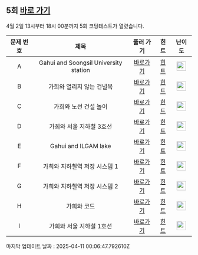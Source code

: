 ## 5회 [바로 가기](https://www.acmicpc.net/contest/view/946)
4월 2일 13시부터 18시 00분까지 5회 코딩테스트가 열렸습니다.

|문제 번호|제목|풀러 가기|힌트|난이도|
|:------:|:-------------:|:-----:|:-----:|:-----:|
|A|Gahui and Soongsil University station|[바로가기](https://www.acmicpc.net/problem/27880)|[힌트](https://github.com/cdog-gh/gh_coding_test/tree/main/5/1)| <img height="25px" width="25px" src="https://static.solved.ac/tier_small/2.svg"></img> |
|B|가희와 열리지 않는 건널목|[바로가기](https://www.acmicpc.net/problem/27885)|[힌트](https://github.com/cdog-gh/gh_coding_test/tree/main/5/2)| <img height="25px" width="25px" src="https://static.solved.ac/tier_small/5.svg"></img> |
|C|가희와 노선 건설 놀이|[바로가기](https://www.acmicpc.net/problem/27883)|[힌트](https://github.com/cdog-gh/gh_coding_test/tree/main/5/3)| <img height="25px" width="25px" src="https://static.solved.ac/tier_small/10.svg"></img> |
|D|가희와 서울 지하철 3호선|[바로가기](https://www.acmicpc.net/problem/27884)|[힌트](https://github.com/cdog-gh/gh_coding_test/tree/main/5/4)| <img height="25px" width="25px" src="https://static.solved.ac/tier_small/10.svg"></img> |
|E|Gahui and ILGAM lake|[바로가기](https://www.acmicpc.net/problem/27881)|[힌트](https://github.com/cdog-gh/gh_coding_test/tree/main/5/5)| <img height="25px" width="25px" src="https://static.solved.ac/tier_small/12.svg"></img> |
|F|가희와 지하철역 저장 시스템 1|[바로가기](https://www.acmicpc.net/problem/27888)|[힌트](https://github.com/cdog-gh/gh_coding_test/tree/main/5/6)| <img height="25px" width="25px" src="https://static.solved.ac/tier_small/14.svg"></img> |
|G|가희와 지하철역 저장 시스템 2|[바로가기](https://www.acmicpc.net/problem/27882)|[힌트](https://github.com/cdog-gh/gh_coding_test/tree/main/5/7)| <img height="25px" width="25px" src="https://static.solved.ac/tier_small/16.svg"></img> |
|H|가희와 코드|[바로가기](https://www.acmicpc.net/problem/27887)|[힌트](https://github.com/cdog-gh/gh_coding_test/tree/main/5/8)| <img height="25px" width="25px" src="https://static.solved.ac/tier_small/17.svg"></img> |
|I|가희와 서울 지하철 1호선|[바로가기](https://www.acmicpc.net/problem/27886)|[힌트](https://github.com/cdog-gh/gh_coding_test/tree/main/5/9)| <img height="25px" width="25px" src="https://static.solved.ac/tier_small/18.svg"></img> |

마지막 업데이트 날짜 : 2025-04-11 00:06:47.792610Z